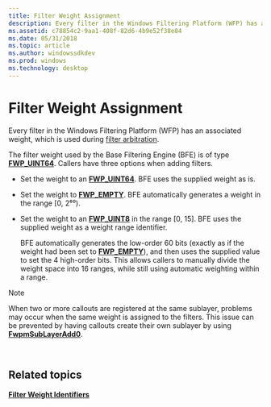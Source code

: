 ```yaml
---
title: Filter Weight Assignment
description: Every filter in the Windows Filtering Platform (WFP) has an associated weight, which is used during filter arbitration.
ms.assetid: c78854c2-9aa1-408f-82d6-4b9e52f38e84
ms.date: 05/31/2018
ms.topic: article
ms.author: windowssdkdev
ms.prod: windows
ms.technology: desktop
---
```


# Filter Weight Assignment

Every filter in the Windows Filtering Platform (WFP) has an associated weight, which is used during [filter arbitration](filter-arbitration.md).

The filter weight used by the Base Filtering Engine (BFE) is of type [**FWP\_UINT64**](/windows/win32/Fwptypes/ne-fwptypes-fwp_data_type_?branch=master). Callers have three options when adding filters.

-   Set the weight to an [**FWP\_UINT64**](/windows/win32/Fwptypes/ne-fwptypes-fwp_data_type_?branch=master). BFE uses the supplied weight as is.
-   Set the weight to [**FWP\_EMPTY**](/windows/win32/Fwptypes/ne-fwptypes-fwp_data_type_?branch=master). BFE automatically generates a weight in the range \[0, 2⁶⁰).
-   Set the weight to an [**FWP\_UINT8**](/windows/win32/Fwptypes/ne-fwptypes-fwp_data_type_?branch=master) in the range \[0, 15\]. BFE uses the supplied weight as a weight range identifier.

    BFE automatically generates the low-order 60 bits (exactly as if the weight had been set to [**FWP\_EMPTY**](/windows/win32/Fwptypes/ne-fwptypes-fwp_data_type_?branch=master)), and then uses the supplied value to set the 4 high-order bits. This allows callers to manually divide the weight space into 16 ranges, while still using automatic weighting within a range.

> [!Note]  
> When two or more callouts are registered at the same sublayer, problems may occur when the same weight is assigned to the filters. This issue can be prevented by having callouts create their own sublayer by using [**FwpmSubLayerAdd0**](/windows/win32/Fwpmu/nf-fwpmu-fwpmsublayeradd0?branch=master).

 

## Related topics

<dl> <dt>

[**Filter Weight Identifiers**](filter-weight-identifiers.md)
</dt> </dl>

 

 





